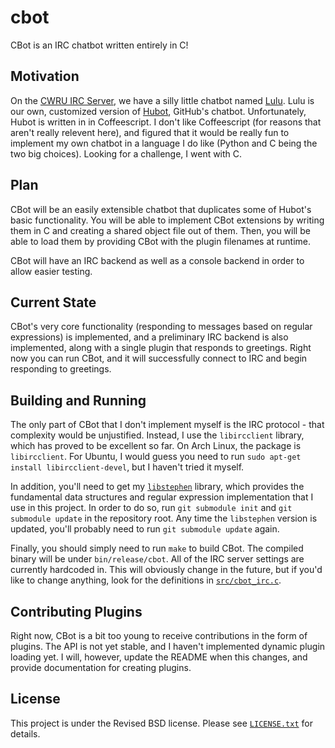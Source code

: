cbot
====

CBot is an IRC chatbot written entirely in C!


Motivation
----------

On the [CWRU IRC Server](http://irc.case.edu), we have a silly little chatbot
named [Lulu](https://github.com/cwruacm/lulu).  Lulu is our own, customized
version of [Hubot](https://hubot.github.com/), GitHub's chatbot.  Unfortunately,
Hubot is written in in Coffeescript.  I don't like Coffeescript (for reasons
that aren't really relevent here), and figured that it would be really fun to
implement my own chatbot in a language I do like (Python and C being the two big
choices).  Looking for a challenge, I went with C.


Plan
----

CBot will be an easily extensible chatbot that duplicates some of Hubot's basic
functionality.  You will be able to implement CBot extensions by writing them in
C and creating a shared object file out of them.  Then, you will be able to load
them by providing CBot with the plugin filenames at runtime.

CBot will have an IRC backend as well as a console backend in order to allow
easier testing.


Current State
-------------

CBot's very core functionality (responding to messages based on regular
expressions) is implemented, and a preliminary IRC backend is also implemented,
along with a single plugin that responds to greetings.  Right now you can run
CBot, and it will successfully connect to IRC and begin responding to greetings.


Building and Running
--------------------

The only part of CBot that I don't implement myself is the IRC protocol - that
complexity would be unjustified.  Instead, I use the `libircclient` library,
which has proved to be excellent so far.  On Arch Linux, the package is
`libircclient`.  For Ubuntu, I would guess you need to run `sudo apt-get install
libircclient-devel`, but I haven't tried it myself.

In addition, you'll need to get my
[`libstephen`](https://github.com/brenns10/libstephen) library, which provides
the fundamental data structures and regular expression implementation that I use
in this project.  In order to do so, run `git submodule init` and `git submodule
update` in the repository root.  Any time the `libstephen` version is updated,
you'll probably need to run `git submodule update` again.

Finally, you should simply need to run `make` to build CBot.  The compiled
binary will be under `bin/release/cbot`.  All of the IRC server settings are
currently hardcoded in.  This will obviously change in the future, but if you'd
like to change anything, look for the definitions in
[`src/cbot_irc.c`](src/cbot_irc.c).


Contributing Plugins
--------------------

Right now, CBot is a bit too young to receive contributions in the form of
plugins.  The API is not yet stable, and I haven't implemented dynamic plugin
loading yet.  I will, however, update the README when this changes, and provide
documentation for creating plugins.


License
-------

This project is under the Revised BSD license.  Please see
[`LICENSE.txt`](LICENSE.txt) for details.
